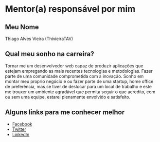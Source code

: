 # Mentor(a) responsável por mim

## Meu Nome

Thiago Alves Vieira (ThivieiraTAV)

## Qual meu sonho na carreira?

Tornar me um desenvolvedor web capaz de produzir aplicações que estejam empregando as mais recentes tecnologias e metodologias.
Fazer parte de uma comunidade comprometida com a inovação.
Sonho em montar meu proprio negócio e ou fazer parte de uma startup, home office de preferência, mas se tiver de deslocar para um local de trabalho e este me trouxer um ambiente agradável que permita seguir o que acredito, com ou sem uma equipe, estarei plenamente envolvido e satisfeito.

## Alguns links para me conhecer melhor

- [Facebook](https://www.facebook.com/ThivieiraTAV)
- [Twitter](https://twitter.com/thivieiratav)
- [LinkedIn](https://www.linkedin.com/in/thivieiratav)
